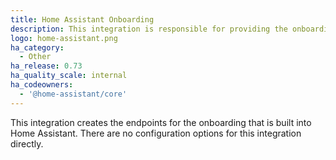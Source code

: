 ```yaml
---
title: Home Assistant Onboarding
description: This integration is responsible for providing the onboarding endpoints.
logo: home-assistant.png
ha_category:
  - Other
ha_release: 0.73
ha_quality_scale: internal
ha_codeowners:
  - '@home-assistant/core'
---
```


This integration creates the endpoints for the onboarding that is built into Home Assistant. There are no configuration options for this integration directly.
